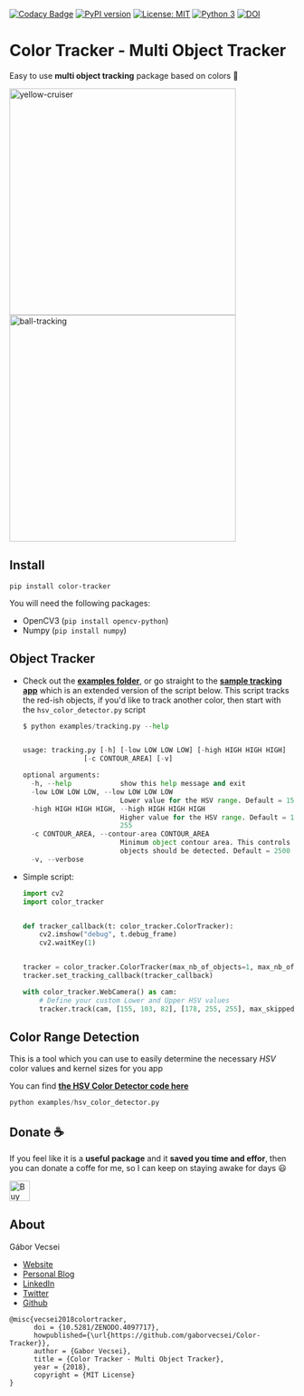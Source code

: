 [![Codacy Badge](https://api.codacy.com/project/badge/Grade/67f0a9e168b3457385f2f7fcd09a9afa)](https://www.codacy.com/app/vecseigabor.x/Color-Tracker?utm_source=github.com&amp;utm_medium=referral&amp;utm_content=gaborvecsei/Color-Tracker&amp;utm_campaign=Badge_Grade)
[![PyPI version](https://badge.fury.io/py/color-tracker.svg)](https://badge.fury.io/py/color-tracker)
[![License: MIT](https://img.shields.io/badge/License-MIT-yellow.svg)](https://opensource.org/licenses/MIT)
[![Python 3](https://img.shields.io/badge/Python-3-brightgreen.svg)](https://www.python.org/downloads/)
[![DOI](https://zenodo.org/badge/101786270.svg)](https://zenodo.org/badge/latestdoi/101786270)


# Color Tracker - Multi Object Tracker

Easy to use **multi object tracking** package based on colors :art:

<img src="art/yellow_cruiser.gif" width="400" alt="yellow-cruiser"></a> <img src="art/ball_tracking.gif" width="400" alt="ball-tracking"></a>

## Install

```
pip install color-tracker
```

You will need the following packages:
- OpenCV3 (`pip install opencv-python`)
- Numpy (`pip install numpy`)

## Object Tracker

- Check out the **[examples folder](examples)**, or go straight to the **[sample tracking app](examples/tracking.py)** which is an extended version of the script below.
This script tracks the red-ish objects, if you'd like to track another color, then start with the `hsv_color_detector.py` script 
    ``` python
    $ python examples/tracking.py --help
  
  
    usage: tracking.py [-h] [-low LOW LOW LOW] [-high HIGH HIGH HIGH]
                   [-c CONTOUR_AREA] [-v]

    optional arguments:
      -h, --help            show this help message and exit
      -low LOW LOW LOW, --low LOW LOW LOW
                            Lower value for the HSV range. Default = 155, 103, 82
      -high HIGH HIGH HIGH, --high HIGH HIGH HIGH
                            Higher value for the HSV range. Default = 178, 255,
                            255
      -c CONTOUR_AREA, --contour-area CONTOUR_AREA
                            Minimum object contour area. This controls how small
                            objects should be detected. Default = 2500
      -v, --verbose
    ```
- Simple script:

    ``` python
    import cv2
    import color_tracker


    def tracker_callback(t: color_tracker.ColorTracker):
        cv2.imshow("debug", t.debug_frame)
        cv2.waitKey(1)


    tracker = color_tracker.ColorTracker(max_nb_of_objects=1, max_nb_of_points=20, debug=True)
    tracker.set_tracking_callback(tracker_callback)

    with color_tracker.WebCamera() as cam:
        # Define your custom Lower and Upper HSV values
        tracker.track(cam, [155, 103, 82], [178, 255, 255], max_skipped_frames=24)
    ```

## Color Range Detection

This is a tool which you can use to easily determine the necessary *HSV* color values and kernel sizes for you app

You can find **[the HSV Color Detector code here](examples/hsv_color_detector.py)**

``` python
python examples/hsv_color_detector.py
```

## Donate :coffee:

If you feel like it is a **useful package** and it **saved you time and effor**, then you can donate a coffe for me, so I can keep on staying awake for days :smiley: 

<a href='https://ko-fi.com/A0A5KN4E' target='_blank'><img height='36' style='border:0px;height:36px;' src='https://az743702.vo.msecnd.net/cdn/kofi5.png?v=0' border='0' alt='Buy Me a Coffee at ko-fi.com' /></a>

## About

Gábor Vecsei

- [Website](https://gaborvecsei.com)
- [Personal Blog](https://gaborvecsei.wordpress.com/)
- [LinkedIn](https://www.linkedin.com/in/gaborvecsei)
- [Twitter](https://twitter.com/GAwesomeBE)
- [Github](https://github.com/gaborvecsei)

```
@misc{vecsei2018colortracker,
      doi = {10.5281/ZENODO.4097717},
      howpublished={\url{https://github.com/gaborvecsei/Color-Tracker}},
      author = {Gabor Vecsei},
      title = {Color Tracker - Multi Object Tracker},
      year = {2018},
      copyright = {MIT License}
}
```
